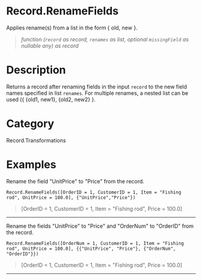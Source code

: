 # Record.RenameFields
Applies rename(s) from a list in the form { old, new }.
> _function (<code>record</code> as record, <code>renames</code> as list, optional <code>missingField</code> as nullable any) as record_

# Description 
Returns a record after renaming fields in the input <code>record</code> to the new field names specified in list <code>renames</code>. For multiple renames, a nested list can be used ({ {old1, new1}, {old2, new2} }.
# Category 
Record.Transformations
# Examples 
Rename the field "UnitPrice" to "Price" from the record.
```
Record.RenameFields([OrderID = 1, CustomerID = 1, Item = "Fishing rod", UnitPrice = 100.0], {"UnitPrice","Price"})
```
> [OrderID = 1, CustomerID = 1, Item = "Fishing rod", Price = 100.0]
***
Rename the fields "UnitPrice" to "Price" and "OrderNum" to "OrderID"  from the record.
```
Record.RenameFields([OrderNum = 1, CustomerID = 1, Item = "Fishing rod", UnitPrice = 100.0], {{"UnitPrice", "Price"}, {"OrderNum", "OrderID"}})
```
> [OrderID = 1, CustomerID = 1, Item = "Fishing rod", Price = 100.0]
***

